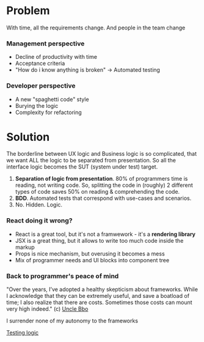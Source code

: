 # Problem
With time, all the requirements change. And people in the team change

### Management perspective

* Decline of productivity with time
* Acceptance criteria
* "How do i know anything is broken" -> Automated testing

### Developer perspective

* A new "spaghetti code" style 
* Burying the logic 
* Complexity for refactoring
 

# Solution 
The borderline between UX logic and Business logic is so complicated, that we want ALL the logic to be separated from presentation. So all the interface logic becomes the SUT (system under test) target.

1. **Separation of logic from presentation**.
80% of programmers time is reading, not writing code. So, splitting the code in (roughly) 2 different types of code saves 50% on reading & comprehending the code.
2. **BDD**. Automated tests that correspond with use-cases and scenarios.
3. No. Hidden. Logic.

### React doing it wrong?
* React is a great tool, but it's not a framwework - it's a **rendering library** 
* JSX is a great thing, but it allows to write too much code inside the markup
* Props is nice mechanism, but overusing it becomes a mess
* Mix of programmer needs and UI blocks into component tree
### Back to programmer's peace of mind

"Over the years, I’ve adopted a healthy skepticism about frameworks. While I acknowledge that they can be extremely useful, and save a boatload of time; I also realize that there are costs. Sometimes those costs can mount very high indeed." (c) [Uncle Bbo](https://blog.cleancoder.com/uncle-bob/2014/05/11/FrameworkBound.html)

I surrender none of my autonomy to the frameworks

[Testing logic](https://www.logicroom.co/blog/end-to-end-testing-encourages-bad-ui-architecture)